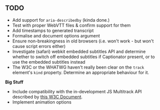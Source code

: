 TODO
----

* Add support for `aria-describedby` (kinda done.)
* Test with proper WebVTT files & confirm support for them
* Add timestamps to generated transcript
* Formalise and document options argument
* Ensure non-breakingness in old browsers (i.e. won't work - but won't cause script errors either)
* Investigate (safari) webkit embedded subtitles API and determine whether to switch off embedded subtitles if Captionator present, or to use the embedded subtitles instead
* The W3C or the WHATWG haven't really been clear on the `track` element's `kind` property. Determine an appropriate behaviour for it.


**Big Stuff**

* Include compatibility with the in-development JS Multitrack API described by [this W3C Document](http://www.w3.org/WAI/PF/HTML/wiki/Media_MultitrackAPI).
* Implement animation options